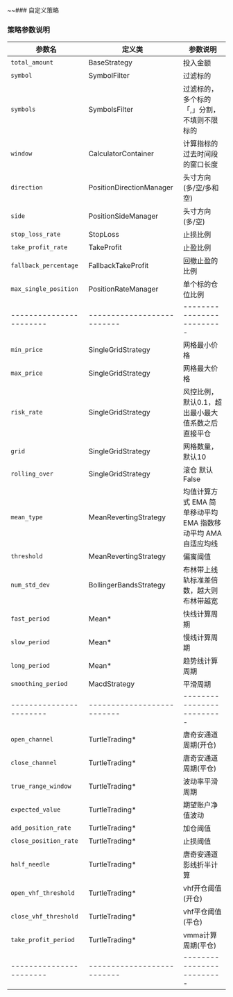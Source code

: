 ~~### 自定义策略

### 策略参数说明

| 参数名                     | 定义类                        | 参数说明                                   |
|-------------------------|----------------------------|----------------------------------------|
| `total_amount`          | BaseStrategy               | 投入金额                                   |
| `symbol`                | SymbolFilter               | 过滤标的                                   |
| `symbols`               | SymbolsFilter              | 过滤标的，多个标的「,」分割， 不填则不限标的                |
| `window`                | CalculatorContainer        | 计算指标的过去时间段的窗口长度                        |
| `direction`             | PositionDirectionManager   | 头寸方向(多/空/多和空)                          |
| `side`                  | PositionSideManager        | 头寸方向(多/空)                              |
| `stop_loss_rate`        | StopLoss                   | 止损比例                                   |
| `take_profit_rate`      | TakeProfit                 | 止盈比例                                   |
| `fallback_percentage`   | FallbackTakeProfit         | 回撤止盈的比例                                |
| `max_single_position`   | PositionRateManager        | 单个标的仓位比例                               |
| ----------------------- | -------------------------- | -------------------------              |
| `min_price`             | SingleGridStrategy         | 网格最小价格                                 |
| `max_price`             | SingleGridStrategy         | 网格最大价格                                 |
| `risk_rate`             | SingleGridStrategy         | 风控比例， 默认0.1，超出最小最大值系数之后直接平仓            |
| `grid`                  | SingleGridStrategy         | 网格数量， 默认10                             |
| `rolling_over`          | SingleGridStrategy         | 滚仓 默认 False                            |
| `mean_type`             | MeanRevertingStrategy      | 均值计算方式 EMA 简单移动平均 EMA 指数移动平均 AMA 自适应均线 |
| `threshold`             | MeanRevertingStrategy      | 偏离阈值                                   |
| `num_std_dev`           | BollingerBandsStrategy     | 布林带上线轨标准差倍数，越大则布林带越宽                   |
| `fast_period`           | Mean*                      | 快线计算周期                                 |
| `slow_period`           | Mean*                      | 慢线计算周期                                 |
| `long_period`           | Mean*                      | 趋势线计算周期                                |
| `smoothing_period`      | MacdStrategy               | 平滑周期                                   |
| ----------------------- | -------------------------- | -------------------------              |
| `open_channel`          | TurtleTrading*             | 唐奇安通道周期(开仓)                            |
| `close_channel`         | TurtleTrading*             | 唐奇安通道周期(平仓)                            |
| `true_range_window`     | TurtleTrading*             | 波动率平滑周期                                |
| `expected_value`        | TurtleTrading*             | 期望账户净值波动                               |
| `add_position_rate`     | TurtleTrading*             | 加仓阈值                                   |
| `close_position_rate`   | TurtleTrading*             | 止损阈值                                   |
| `half_needle`           | TurtleTrading*             | 唐奇安通道影线折半计算                            |
| `open_vhf_threshold`    | TurtleTrading*             | vhf开仓阈值(开仓)                            |
| `close_vhf_threshold`   | TurtleTrading*             | vhf平仓阈值(平仓)                            |                                  |
| `take_profit_period`    | TurtleTrading*             | vmma计算周期(平仓)                           |
| ----------------------- | -------------------------- | -------------------------              |
